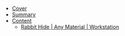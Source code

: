 * [Cover](/)
* [Summary](/README.md)
* [Content](/en_us/README.md)
  * [Rabbit Hide | Any Material | Workstation](/en_us/recipes/leather/rabbit_hide__any_material__workstation.md)
